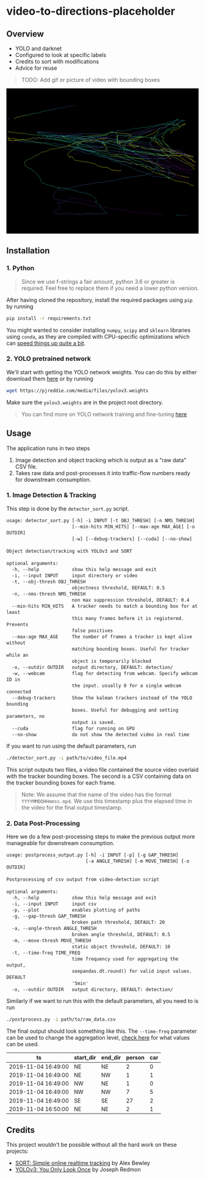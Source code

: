 # video-to-directions-placeholder

## Overview

- YOLO and darknet
- Configured to look at specific labels
- Credits to sort with modifications
- Advice for reuse

> TODO: Add gif or picture of video with bounding boxes

![](assets/small_paths.png)

## Installation

### 1. Python

> Since we use f-strings a fair amount, python 3.6 or greater is required. Feel free to replace them if you need a lower python version.

After having cloned the repository, install the required packages using `pip` by running

```bash
pip install -r requirements.txt
```

You might wanted to consider installing `numpy`, `scipy` and `sklearn` libraries using `conda`, as they are compiled with CPU-specific optimizations which can [speed things up quite a bit](http://markus-beuckelmann.de/blog/boosting-numpy-blas.html).

### 2. YOLO pretrained network

We'll start with getting the YOLO network weights. You can do this by either download them [here](https://github.com/pjreddie/darknet) or by running

```bash
wget https://pjreddie.com/media/files/yolov3.weights
```

Make sure the `yolov3.weights` are in the project root directory. 

> You can find more on YOLO network training and fine-tuning [here](https://pjreddie.com/darknet/yolo/)

## Usage

The application runs in two steps

1. Image detection and object tracking which is output as a "raw data" CSV file. 
2. Takes raw data and post-processes it into traffic-flow numbers ready for downstream consumption.

### 1. Image Detection & Tracking

This step is done by the `detector_sort.py` script. 

```
usage: detector_sort.py [-h] -i INPUT [-t OBJ_THRESH] [-n NMS_THRESH]
                        [--min-hits MIN_HITS] [--max-age MAX_AGE] [-o OUTDIR]
                        [-w] [--debug-trackers] [--cuda] [--no-show]

Object detection/tracking with YOLOv3 and SORT

optional arguments:
  -h, --help            show this help message and exit
  -i, --input INPUT     input directory or video
  -t, --obj-thresh OBJ_THRESH
                        objectness threshold, DEFAULT: 0.5
  -n, --nms-thresh NMS_THRESH
                        non max suppression threshold, DEFAULT: 0.4
  --min-hits MIN_HITS   A tracker needs to match a bounding box for at least
                        this many frames before it is registered. Prevents
                        false positives
  --max-age MAX_AGE     The number of frames a tracker is kept alive without
                        matching bounding boxes. Useful for tracker while an
                        object is temporarily blocked
  -o, --outdir OUTDIR	output directory, DEFAULT: detection/
  -w, --webcam          flag for detecting from webcam. Specify webcam ID in
                        the input. usually 0 for a single webcam connected
  --debug-trackers      Show the kalman trackers instead of the YOLO bounding
                        boxes. Useful for debugging and setting parameters, no
                        output is saved.
  --cuda                flag for running on GPU
  --no-show             do not show the detected video in real time

```

If you want to run using the default parameters, run

```bash
./detector_sort.py -i path/to/video_file.mp4
```

This script outputs two files, a video file contained the source video overlaid with the tracker bounding boxes. The second is a CSV containing data on the tracker bounding boxes for each frame.

> Note: We assume that the name of the video has the format `YYYYMMDDHHmmss.mp4`. We use this timestamp plus the elapsed time in the video for the final output timestamp.

### 2. Data Post-Processing

Here we do a few post-processing steps to make the previous output more manageable for downstream consumption.

```
usage: postprocess_output.py [-h] -i INPUT [-p] [-g GAP_THRESH]
                             [-a ANGLE_THRESH] [-m MOVE_THRESH] [-o OUTDIR]

Postprocessing of csv output from video-detection script

optional arguments:
  -h, --help            show this help message and exit
  -i, --input INPUT		input csv
  -p, --plot            enables plotting of paths
  -g, --gap-thresh GAP_THRESH
                        broken path threshold, DEFAULT: 20
  -a, --angle-thresh ANGLE_THRESH
                        broken angle threshold, DEFAULT: 0.5
  -m, --move-thresh MOVE_THRESH
                        static object threshold, DEFAULT: 10
  -t, --time-freq TIME_FREQ
                        time frequency used for aggregating the output,
                        seepandas.dt.round() for valid input values. DEFAULT
                        '5min'
  -o, --outdir OUTDIR	output directory, DEFAULT: detection/
```

Similarly if we want to run this with the default parameters, all you need to is run

```bash
./postprocess.py -i path/to/raw_data.csv
```

The final output should look something like this. The `--time-freq` parameter can be used to change the aggregation level, [check here](https://pandas.pydata.org/pandas-docs/stable/user_guide/timeseries.html#timeseries-offset-aliases) for what values can be used.

| ts                  | start_dir | end_dir | person | car  |
| ------------------- | --------- | ------- | ------ | ---- |
| 2019-11-04 16:49:00 | NE        | NE      | 2      | 0    |
| 2019-11-04 16:49:00 | NE        | NW      | 1      | 1    |
| 2019-11-04 16:49:00 | NW        | NE      | 1      | 0    |
| 2019-11-04 16:49:00 | NW        | NW      | 7      | 5    |
| 2019-11-04 16:49:00 | SE        | SE      | 27     | 2    |
| 2019-11-04 16:50:00 | NE        | NE      | 2      | 1    |

## Credits

This project wouldn't be possible without all the hard work on these projects:

- [SORT: Simple online realtime tracking](https://github.com/abewley/sort) by Alex Bewley
- [YOLOv3: You Only Look Once](https://pjreddie.com/darknet/yolo/) by Joseph Redmon